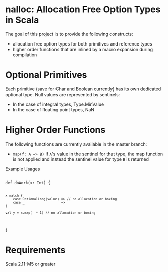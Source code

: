 nalloc: Allocation Free Option Types in Scala
======

The goal of this project is to provide the following constructs:
- allocation free option types for both primitives and reference types
- higher order functions that are inlined by a macro expansion during compilation

Optional Primitives
======

Each primitive (save for Char and Boolean currently) has its own dedicated optional type. Null values are represented by sentinels:
- In the case of integral types, Type.MinValue
- In the case of floating point types, NaN

Higher Order Functions
======

The following functions are currently available in the master branch:
- `map(f: A => B)` If `A`'s value in the sentinel for that type, the map function is not applied and instead the sentinel value for type `B` is returned

Example Usages
<p><code>
def doWork(x: Int) {

    x match {
        case OptionalLong(value) => // no allocation or boxing
        case _                   =>
    }

    val y = x.map(_ + 1) // no allocation or boxing
}
</code></p>

Requirements
======

Scala 2.11-M5 or greater
